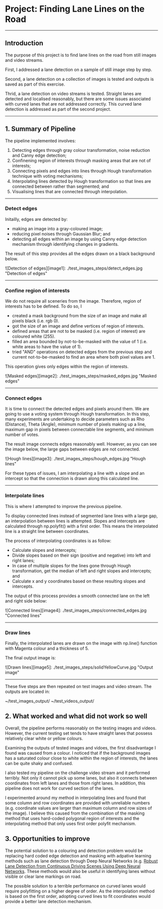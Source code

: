 # Project: **Finding Lane Lines on the Road** 

---

## Introduction

The purpose of this project is to find lane lines on the road from still images and video streams.

First, I addressed a lane detection on a sample of still image step by step. 

Second, a lane detection on a collection of images is tested and outputs is saved as part of this exercise.

Thrid, a lane detection on video streams is tested. Straight lanes are detected and localised reasonably, but there are some issues associated with curved lanes that are not addressed correctly. This curved lane detection is addressed as part of the second project.

---

## 1. Summary of Pipeline

The pipeline implemented involves:

1. Detecting edges through gray colour transformation, noise reduction and Canny edge detection;
2. Confinening region of interests through masking areas that are not of interests;
3. Connecting pixels and edges into lines through Hough transformation technique with voting mechanisms;
4. Interpolating lines detected by Hough transformation so that lines are connected between rather than segmented; and
5. Visualising lines that are connected through interpolation.

---

### Detect edges

Initailly, edges are detected by:

* making an image into a gray-coloured image;
* reducing pixel noises through Gaussian Blur; and
* detecting all edges within an image by using Canny edge detection mechanism through identifying changes in gradients.

The result of this step provides all the edges drawn on a black background below.

![Detection of edges][image1]: ./test_images_steps/detect_edges.jpg "Detection of edges"

---

### Confine region of interests

We do not require all sceneries from the image. Therefore, region of interests has to be defined.
To do so, I

* created a mask background from the size of an image and make all pixels black (i.e. rgb 0).
* got the size of an image and define vertices of region of interests.
* defined areas that are not to be masked (i.e. region of interest) are coloured white (255).
* filled an area bounded by not-to-be-masked with the value of 1 (i.e. white areas to have the value of 1).
* tried "AND" operations on detected edges from the previous step and current not-to-be-masked to find an area where both pixel values are 1.

This operation gives only edges within the region of interests.

![Masked edges][image2]: ./test_images_steps/masked_edges.jpg "Masked edges"

---

### Connect edges

It is time to connect the detected edges and pixels around them. We are going to use a voting system through Hough transformation. In this step, many experiments are undertaking to decide parameters such as Rho (Distance), Theta (Angle), minimum number of pixels making up a line, maximum gap in pixels between connectable line segments, and minimum number of votes.

The result image connects edges reasonably well. However, as you can see the image below, the large gaps between edges are not connected.

![Hough lines][image3]: ./test_images_steps/hough_edges.jpg "Hough lines"

For these types of issues, I am interpolating a line with a slope and an intercept so that the connection is drawn along this calculated line.

---
### Interpolate lines

This is where I attempted to improve the previous pipeline. 

To display connected lines instead of segmented lane lines with a large gap, an interpolation between lines is attempted. Slopes and intercepts are calculated through np.polyfit() with a first order. This means the interpolated line is a straight line between coordinates.

The process of interpolating coordinates is as follow:

* Calculate slopes and intercepts;
* Divide slopes based on their sign (positive and negative) into left and right lanes;
* In case of multiple slopes for the lines gone through Hough transformation, get the median of left and right slopes and intercepts; and
* Calculate x and y coordinates based on these resulting slopes and intercepts.

The output of this process provides a smooth connected lane on the left and right side below:

![Connected lines][image4]: ./test_images_steps/connected_edges.jpg "Connected lines"

---
### Draw lines

Finally, the interpolated lanes are drawn on the image with np.line() function with Magenta colour and a thickness of 5.

The final output image is:

![Drawn lines][image5]: ./test_images_steps/solidYellowCurve.jpg "Output image"

---

These five steps are then repeated on test images and video stream. The outputs are located in:

~/test_images_output/
~/test_videos_output/


## 2. What worked and what did not work so well

Overall, the pipeline performs reasonably on the testing images and videos. However, the current testing set tends to have straight lanes that possess relatively clear white or yellow colours.

Examining the outputs of tested images and vidoes, the first disadvantage I found was caused from a colour. I noticed that if the background images has a saturated colour close to white within the region of interests, the lanes can be quite shaky and confused.

I also tested my pipeline on the challenge video stream and it performed terribly. Not only it cannot pick up some lanes, but also it connects between coordinates from left lanes and those from right lanes. In addition, this pipeline does not work for curved section of the lanes.

I experimented around my method in interpolating lines and found that some column and row coordinates are provided with unreliable numbers (e.g. coordinate values are larger than maximum column and row sizes of the image). I believe this caused from the combination of the masking method that uses hard-coded polygonal region of interests and the interpolating method that only uses first order polyfit mechanism.

## 3. Opportunities to improve

The potential solution to a colouring and detection problem would be replacing hard coded edge detection and masking with adpative learning methods such as lane detection through Deep Neural Networks (e.g. [Robust Lane Detection from Continuous Driving Scenes Using Deep Neural Networks](https://arxiv.org/abs/1903.02193). These methods would also be useful in identifying lanes without visible or clear lane markings on road.

The possible solution to a terrible performance on curved lanes would require polyfitting on a higher degree of order. As the interpolation method is based on the first order, adopting curved lines to fit coordinates would provide a better lane detection mechanism.

